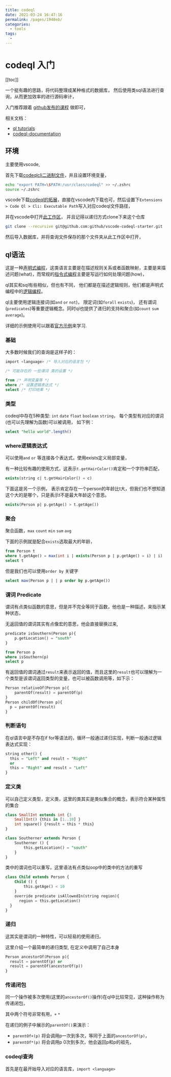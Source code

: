 ```yaml
---
title: codeql
date: 2021-03-24 16:47:16
permalink: /pages/1948eb/
categories:
  - tools
tags:
  - 
---
```

# codeql 入门

[[toc]]

一个挺有趣的思路，将代码整理成某种格式的数据库， 然后使用类sql语法进行查询，从而更加效率的进行源码审计，

入门推荐跟着 [github发布的课程](https://lab.github.com/githubtraining/codeql-u-boot-challenge-(cc++)) 做即可，

相关文档： 

* [ql tutorials](https://codeql.github.com/docs/writing-codeql-queries/introduction-to-ql/)
* [codeql-documentation](https://codeql.github.com/docs/)

## 环境

主要使用vscode, 

首先下载[codeqlcli二进制文件](https://github.com/github/codeql-cli-binaries/releases)，并且设置环境变量，

```sh
echo "export PATH=\$PATH:/usr/class/codeql" >> ~/.zshrc
source ~/.zshrc
```

vscode下载[codeql的拓展](https://github.com/github/vscode-codeql)，直接在vscode内下载也可，然后设置下`Extensions > Code Ql > Cli: Executable Path`写入对应codeql文件路径，

并在vscode中打开[此工作区](https://github.com/github/vscode-codeql-starter/)， 并且记得以递归方式clone下来这个仓库

```sh 
git clone --recursive git@github.com:github/vscode-codeql-starter.git
```

然后导入数据库，并将查询文件保存的那个文件夹从此工作区中打开，

## ql语法

这是一种[声明式编程](https://zh.wikipedia.org/wiki/%E5%AE%A3%E5%91%8A%E5%BC%8F%E7%B7%A8%E7%A8%8B)，这类语言主要是在描述规则关系或者函数映射，主要是来描述问题(what)，而常规的[指令式编程](https://zh.wikipedia.org/wiki/%E6%8C%87%E4%BB%A4%E5%BC%8F%E7%B7%A8%E7%A8%8B)主要是写运行如何处理问题(how)，

ql其实和sql有些相似，但也有不同， 他们都是在描述逻辑规则，他们都是声明式编程中的[逻辑编程](https://zh.wikipedia.org/wiki/%E9%82%8F%E8%BC%AF%E7%B7%A8%E7%A8%8B)。

ql主要使用逻辑连接词(如`and` `or` `not`)， 限定词(如`forall` `exists`)， 还有谓词(`predicates`)等重要逻辑概念。同时ql也提供了递归的支持和聚合(如`count` `sum` `average`)。

详细的示例使用可以跟着[官方示例](https://codeql.github.com/docs/writing-codeql-queries/ql-tutorials/)来学习.

### 基础

大多数时候我们的查询是这样子的：

```sql
import <language> /* 导入对应的语言包 */

/* 可能存在的 一些谓词 类的设置 */

from /* 声明变量等 */
where /* 设置逻辑表达式 */
select /* 打印结果 */
```

### 类型

codeql中存在5种类型: `int` `date` `float` `boolean` `string`， 每个类型有对应的谓词(也可以先理解为函数)可以被调用， 如下例：

```sql
select "hello world".length() 
```

### where逻辑表达式

可以使用`and` `or` 等连接各个表达式，使用exists定义局部变量，

有一种比较有趣的使用方式，这表示`t.getHairColor()`肯定和一个字符串匹配，

```sql
exists(string c| t.getHairColor() = c)
```

下面这是另一个示例， 表示肯定存在一个person的年龄比t大，但我们也不想知道这个大的是哪个，只是表示t不是最大年龄这个意思。

```sql 
exists(Person p| p.getAge() > t.getAge()) 
```

### 聚合

聚合函数，`max` `count` `min` `sum` `avg` 

下面的示例就是配合`exists`选取最大的年龄，

```sql
from Person t 
where t.getAge() = max(int i | exists(Person p | p.getAge() = i) | i)
select t
```

但是我们也可以使用`order by` 关键字

```sql 
select max(Person p | | p order by p.getAge())
```



### 谓词 **Predicate**

谓词有点类似函数的意思，但是并不完全等同于函数，他也是一种描述，来指示某种状态，

无返回值的谓词其实有点像宏的意思，他会直接替换过来,

```sql 
predicate isSouthern(Person p){
	p.getLocation() = "south"
}

from Person p 
where isSouthern(p)
select p 
```

有返回值的谓词通过`result`来表示返回的值，而且这里的`result`也可以理解为一个类型是该谓词返回类型的变量，也可以被函数调用等，如下示：

```sql
Person relativeOf(Person p){
	parentOf(result) = parentOf(p)
}
Person childOf(Person p){
  p = parentOf(result)
}
```

### 判断语句

在ql语言中是不存在if for等语法的，循环一般通过递归实现，判断一般通过逻辑表达式实现：

```sql 
string other() {
  this = "Left" and result = "Right" 
  or 
  this = "Right" and result = "Left" 
}
```



### 定义类

可以自己定义类型，定义类，这里的类其实是类似集合的概念，表示符合某种属性的集合

```sql
class SmallInt extends int {3
	SmallInt() {this in [1..10] }
	int square() {result = this * this}
}

class Southerner extends Person {
	Southerner () {
		this.getLocation() = "south"
	}
}
```

类中的谓词也可以重写，这里语法有点类似oop中的类中的方法的重写

```sql 
class Child extends Person {
	Child () {
		this.getAge() < 10 
	}
  	override predicate isAllowedIn(string region){
      region = this.getLocation()
  }
}
```


### 递归

这其实是谓词的一种特性，可以轻易的使用递归，

这里介绍一个最简单的递归类型, 在定义中调用了自己本身

```sql 
Person ancestorOf(Person p){
  result = parentOf(p) or 
  result = parentOf(ancestorOf(p))
}
```

### 传递闭包

同一个操作被多次使用(这里的`ancestorOf()`操作)在ql中比较常见，这种操作称为传递闭包，

其中两个符号非常有用，`+` `*` 

在递归的例子中展示的`parentOf()`来演示：

* `parentOf+(p)` 将会调用p一次到多次，等同于上面的`ancestorOf(p)`，
* `parentOf*(p)` 将会调用p 0次到多次，他会返回p和p的祖先，







### codeql查询

首先是在最开始导入对应的语言库，`import <language>` 

